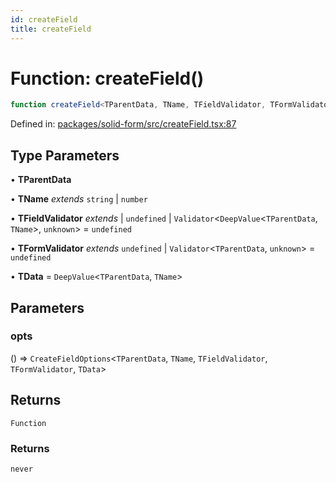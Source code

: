 ```yaml
---
id: createField
title: createField
---
```


<!-- DO NOT EDIT: this page is autogenerated from the type comments -->

# Function: createField()

```ts
function createField<TParentData, TName, TFieldValidator, TFormValidator, TData>(opts): () => never
```

Defined in: [packages/solid-form/src/createField.tsx:87](https://github.com/TanStack/form/blob/main/packages/solid-form/src/createField.tsx#L87)

## Type Parameters

• **TParentData**

• **TName** *extends* `string` \| `number`

• **TFieldValidator** *extends* 
  \| `undefined`
  \| `Validator`\<`DeepValue`\<`TParentData`, `TName`\>, `unknown`\> = `undefined`

• **TFormValidator** *extends* `undefined` \| `Validator`\<`TParentData`, `unknown`\> = `undefined`

• **TData** = `DeepValue`\<`TParentData`, `TName`\>

## Parameters

### opts

() => `CreateFieldOptions`\<`TParentData`, `TName`, `TFieldValidator`, `TFormValidator`, `TData`\>

## Returns

`Function`

### Returns

`never`
